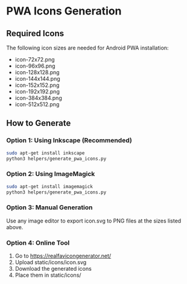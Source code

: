 # PWA Icons Generation

## Required Icons

The following icon sizes are needed for Android PWA installation:

- icon-72x72.png
- icon-96x96.png
- icon-128x128.png
- icon-144x144.png
- icon-152x152.png
- icon-192x192.png
- icon-384x384.png
- icon-512x512.png

## How to Generate

### Option 1: Using Inkscape (Recommended)

```bash
sudo apt-get install inkscape
python3 helpers/generate_pwa_icons.py
```

### Option 2: Using ImageMagick

```bash
sudo apt-get install imagemagick
python3 helpers/generate_pwa_icons.py
```

### Option 3: Manual Generation

Use any image editor to export icon.svg to PNG files at the sizes listed above.

### Option 4: Online Tool

1. Go to <https://realfavicongenerator.net/>
2. Upload static/icons/icon.svg
3. Download the generated icons
4. Place them in static/icons/
